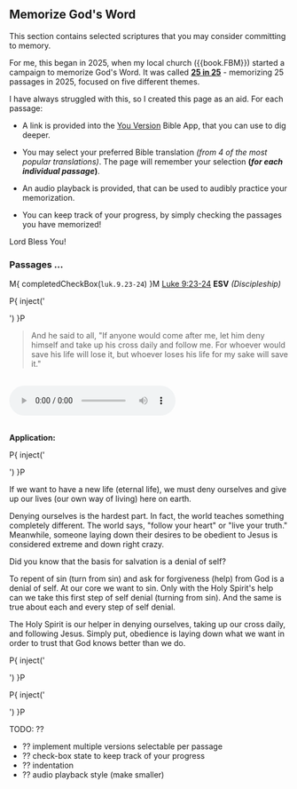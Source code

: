## Memorize God's Word

This section contains selected scriptures that you may consider
committing to memory.

For me, this began in 2025, when my local church ({{book.FBM}})
started a campaign to memorize God's Word.  It was called **[25 in
25](https://fbmaryville.org/25-in-25)** - memorizing 25 passages in
2025, focused on five different themes.

I have always struggled with this, so I created this page as an aid.
For each passage:

- A link is provided into the [You Version](https://www.bible.com/)
  Bible App, that you can use to dig deeper.

- You may select your preferred Bible translation _(from 4 of the most
  popular translations)_.  The page will remember your selection
  **(_for each individual passage_)**.

- An audio playback is provided, that can be used to audibly practice
  your memorization.

- You can keep track of your progress, by simply checking the passages
  you have memorized!

Lord Bless You!

### Passages ...

<!-- *** NEW PASSAGE ******************************************************************************** -->

M{ completedCheckBox(`luk.9.23-24`) }M  [Luke 9:23-24](https://bible.com/bible/59/luk.9.23-24.ESV) **ESV** _(Discipleship)_

P{ inject('<div class="indent">') }P

> And he said to all, "If anyone would come after me, let him deny
> himself and take up his cross daily and follow me. For whoever would
> save his life will lose it, but whoever loses his life for my sake
> will save it."

<br/>
<audio controls loop>
  <source src="Memorization/luk.9.23-24.NLT.m4a" type="audio/mp4">
  audio NOT supported by this browser :-(
</audio> 
 
<br/>**Application:**<br/>

P{ inject('<div class="indent">') }P

If we want to have a new life (eternal life), we must deny ourselves
and give up our lives (our own way of living) here on earth.
 
Denying ourselves is the hardest part. In fact, the world teaches
something completely different. The world says, "follow your heart" or
"live your truth." Meanwhile, someone laying down their desires to be
obedient to Jesus is considered extreme and down right crazy.
 
Did you know that the basis for salvation is a denial of self?
 
To repent of sin (turn from sin) and ask for forgiveness (help) from
God is a denial of self. At our core we want to sin. Only with the
Holy Spirit's help can we take this first step of self denial (turning
from sin). And the same is true about each and every step of self
denial.
 
The Holy Spirit is our helper in denying ourselves, taking up our
cross daily, and following Jesus. Simply put, obedience is laying down
what we want in order to trust that God knows better than we do.

P{ inject('</div>') }P

P{ inject('</div>') }P

TODO: ??
- ?? implement multiple versions selectable per passage
- ?? check-box state to keep track of your progress
- ?? indentation
- ?? audio playback style (make smaller)
